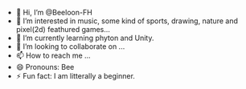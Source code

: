 - 👋 Hi, I’m @Beeloon-FH
- 👀 I’m interested in music, some kind of sports, drawing, nature and pixel(2d) feathured games...
- 🌱 I’m currently learning phyton and Unity.
- 💞️ I’m looking to collaborate on ...
- 📫 How to reach me ...
- 😄 Pronouns: Bee
- ⚡ Fun fact: I am litterally a beginner.

<!---
Beeloon-FH/Beeloon-FH is a ✨ special ✨ repository because its `README.md` (this file) appears on your GitHub profile.
You can click the Preview link to take a look at your changes.
--->
